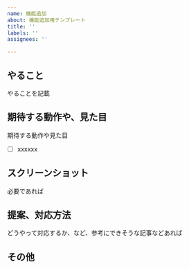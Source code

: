 ```yaml
---
name: 機能追加
about: 機能追加用テンプレート
title: ''
labels: ''
assignees: ''

---
```


## やること
やることを記載

## 期待する動作や、見た目
期待する動作や見た目
- [ ] xxxxxx

## スクリーンショット
必要であれば

## 提案、対応方法
どうやって対応するか、など、参考にできそうな記事などあれば

## その他
